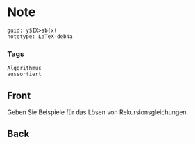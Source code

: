 # Note
```
guid: y$IX>sb{x(
notetype: LaTeX-deb4a
```

### Tags
```
Algorithmus
aussortiert
```

## Front
Geben Sie Beispiele für das Lösen von Rekursionsgleichungen.

## Back

